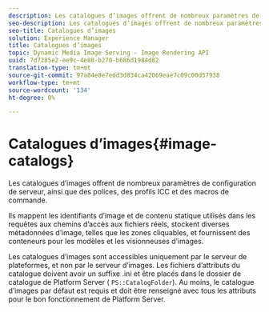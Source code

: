 ```yaml
---
description: Les catalogues d’images offrent de nombreux paramètres de configuration de serveur, ainsi que des polices, des profils ICC et des macros de commande.
seo-description: Les catalogues d’images offrent de nombreux paramètres de configuration de serveur, ainsi que des polices, des profils ICC et des macros de commande.
seo-title: Catalogues d’images
solution: Experience Manager
title: Catalogues d’images
topic: Dynamic Media Image Serving - Image Rendering API
uuid: 7d7285e2-ee9c-4e88-b270-b686d1984d82
translation-type: tm+mt
source-git-commit: 97a84e8e7edd3d834ca42069eae7c09c00d57938
workflow-type: tm+mt
source-wordcount: '134'
ht-degree: 0%

---
```



# Catalogues d’images{#image-catalogs}

Les catalogues d’images offrent de nombreux paramètres de configuration de serveur, ainsi que des polices, des profils ICC et des macros de commande.

Ils mappent les identifiants d’image et de contenu statique utilisés dans les requêtes aux chemins d’accès aux fichiers réels, stockent diverses métadonnées d’image, telles que les zones cliquables, et fournissent des conteneurs pour les modèles et les visionneuses d’images.

Les catalogues d’images sont accessibles uniquement par le serveur de plateformes, et non par le serveur d’images. Les fichiers d’attributs du catalogue doivent avoir un suffixe .ini et être placés dans le dossier de catalogue de Platform Server ( `PS::CatalogFolder`). Au moins, le catalogue d’images par défaut est requis et doit être renseigné avec tous les attributs pour le bon fonctionnement de Platform Server.
